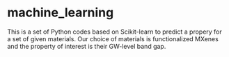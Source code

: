 # machine_learning

This is a set of Python codes based on Scikit-learn to predict a propery for a set of given materials. Our choice of materials is functionalized MXenes and the property of interest is their GW-level band gap.
